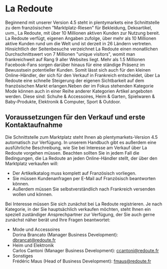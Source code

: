 
# La Redoute

<div class="container-toc"></div>

Beginnend mit unserer Version 4.5 steht in plentymarkets eine Schnittstelle zu dem französischen "Marktplatz-Riesen" für Bekleidung, Dekoartikel, uvm., La Redoute, mit über 10 Millionen aktiven Kunden zur Nutzung bereit. La Redoute verfügt, eigenen Angaben zufolge, über mehr als 10 Millionen aktive Kunden rund um die Welt und ist derzeit in 26 Ländern vertreten. Hinsichtlich der Seitenbesuche verzeichnet La Redoute einen monatlichen Durchschnittswert von 7 Millionen "unique visitors", womit man frankreichweit auf Rang 9 aller Websites liegt. Mehr als 1.5 Millionen Facebook-Fans sorgen darüber hinaus für eine ständige Präsenz im Bewusstsein potentieller Kunden. Somit lässt sich auch für den kleinen Online-Händler, der sich für den Verkauf in Frankreich entscheidet, über La Redoute eine schnelle Steigerung der eigenen Sichtbarkeit auf dem französischen Markt erlangen.Neben der im Fokus stehenden Kategorie Mode können auch in einer Reihe anderer Kategorien Artikel angeboten werden. Diese sind: Schuhe & Accessoires, Heim & Garten, Spielwaren & Baby-Produkte, Elektronik & Computer, Sport & Outdoor.

## Voraussetzungen für den Verkauf und erste Kontaktaufnahme

Die Schnittstelle zum Marktplatz steht Ihnen ab plentymarkets-Version 4.5 automatisch zur Verfügung. In unserem Handbuch gibt es außerdem eine ausführliche Beschreibung, wie Sie bei Interesse am Verkauf über La Redoute vorgehen müssen. Beachten sollten Sie in jedem Fall die Bedingungen, die La Redoute an jeden Online-Händler stellt, der über den Marktplatz verkaufen will:

<ul>
	<li>Der Artikelkatalog muss komplett auf Französisch vorliegen.</li>
	<li>Sie müssen Kundenanfragen per E-Mail auf Französisch beantworten können.</li>
	<li>Außerdem müssen Sie selbstverständlich nach Frankreich versenden wollen und können.</li>
</ul>

Bei Interesse müssen Sie sich zunächst bei La Redoute registrieren. Je nach Kategorie, in der Sie hauptsächlich verkaufen möchten, steht Ihnen ein speziell zuständiger Ansprechpartner zur Verfügung, der Sie auch gerne zunächst näher berät und Ihre Fragen beantwortet:

<ul><li>Mode und Accessoires</br> Dorina Brancato (Manager Business Development): <a href="mailto:dbrancat@redoute.fr">dbrancat@redoute.fr</a></li>
<li>Heim und Elektronik</br> Carlos Cantoni (Manager Business Development): <a href="mailto:ccantoni@redoute.fr">ccantoni@redoute.fr</a></li>
<li>Sonstiges </br> Frédéric Maus (Head of Business Development): <a href="mailto:fmaus@redoute.fr">fmaus@redoute.fr</a></li></ul>

